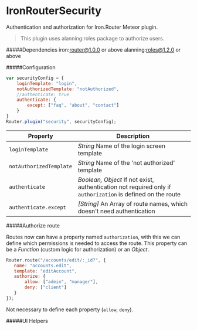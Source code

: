 # IronRouterSecurity

Authentication and authorization for Iron.Router Meteor plugin.

> This plugin uses alanning:roles package to authorize users.

#####Dependencies
    iron:router@1.0.0 or above
    alanning:roles@1.2.0 or above

#####Configuration
```js
var securityConfig = {
    loginTemplate: "login",
    notAuthorizedTemplate: "notAuthorized",
    //authenticate: true
    authenticate: {
        except: ["faq", "about", "contact"]
    }
}
Router.plugin("security", securityConfig);
```
|Property | Description|
|---------|------------|
|`loginTemplate` | *String* Name of the login screen template|
|`notAuthorizedTemplate` | *String* Name of the 'not authorized' template|
|`authenticate` | *Boolean, Object* If not exist, authentication not required only if `authorization` is defined on the route|
|`authenticate.except` | *[String]* An Array of route names, which doesn't need authentication|


#####Authorize route

Routes now can have a property named `authorization`, with this we can define which permissions is needed to access the route. 
This property can be a *Function* (custom logic for authorization) or an *Object*.
 
 ```js
Router.route("/accounts/edit/:_id?", {
    name: "accounts.edit",
    template: "editAccount",
    authorize: {
        allow: ["admin", "manager"],
        deny: ["client"]
    }   
});
```

Not necessary to define each property (`allow`, `deny`).

#####UI Helpers




